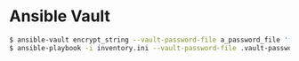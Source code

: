 Ansible Vault
=============

```bash
$ ansible-vault encrypt_string --vault-password-file a_password_file 'foobar' --name 'the_secret'
$ ansible-playbook -i inventory.ini --vault-password-file .vault-password-file provision.yml
```

